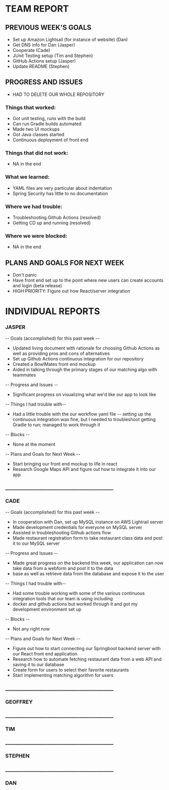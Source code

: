 # TEAM REPORT

## PREVIOUS WEEK'S GOALS

* Set up Amazon Lightsail (for instance of website) (Dan)
* Get DNS info for Dan (Jasper)
* Cooperate (Cade)
* JUnit Testing setup (Tim and Stephen)
* GitHub Actions setup (Jasper)
* Update README (Stephen)

## PROGRESS AND ISSUES

* HAD TO DELETE OUR WHOLE REPOSITORY

### Things that worked:
* Got unit testing, runs with the build
* Can run Gradle builds automated
* Made two UI mockups
* Got Java classes started
* Continuous deployment of front end

### Things that did not work:
* NA in the end

### What we learned:
* YAML files are very particular about indentation
* Spring Security has little to no documentation


### Where we had trouble:
* Troubleshooting Github Actions (resolved)
* Getting CD up and running (resolved)

### Where we were blocked:
* NA in the end

## PLANS AND GOALS FOR NEXT WEEK
* Don't panic
* Have front end set up to the point where new users can create accounts and login (beta release)
* HIGH PRIORITY: Figure out how React/server integration


# INDIVIDUAL REPORTS

### JASPER

-- Goals (accomplished) for this past week --

* Updated living document with rationale for choosing Github Actions as well as providing pros and cons of alternatives
* Set up Github Actions continuous integration for our repository
* Created a BowlMates front end mockup
* Aided in talking through the primary stages of our matching algo with teammates

-- Progress and Issues --

* Significant progress on visualizing what we'd like our app to look like

-- Things I had trouble with--

* Had a little trouble with the our workflow yaml file -- setting up the continuous integration was fine, but I needed to troubleshoot getting Gradle to run; managed to work through it

-- Blocks --

* None at the moment

-- Plans and Goals for Next Week --

* Start bringing our front end mockup to life in react
* Research Google Maps API and figure out how to integrate it into our app
  

### ____________________________________________

### CADE

-- Goals (accomplished) for this past week --

* In cooperation with Dan, set up MySQL instance on AWS Lightrail server 
* Made development credentials for everyone on MySQL server
* Assisted in troubleshooting Github actions flow
* Made restaurant registration form to take restaurant class data and post it to our MySQL server

-- Progress and Issues --

* Made great progress on the backend this week, our application can now take data from a webform and post it to the data
* base as well as retrieve data from the database and expose it to the user

-- Things I had trouble with--

*  Had some trouble working with some of the various continuous integration tools that our team is using including
*  docker and github actions but worked through it and got my development environment set up

-- Blocks --

* Not any right now

-- Plans and Goals for Next Week --

* Figure out how to start connecting our Springboot backend server with our React front end application
* Research how to automate fetching restaurant data from a web API and saving it to our database
* Create form for users to select their favorite restaurants
* Start implementing matching algorithm for users

### ____________________________________________

### GEOFFREY


### ____________________________________________

### TIM


### ____________________________________________

### STEPHEN


### ____________________________________________

### DAN

